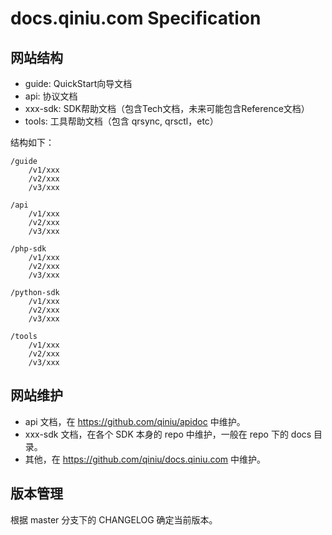 # docs.qiniu.com Specification

## 网站结构

- guide: QuickStart向导文档
- api: 协议文档
- xxx-sdk: SDK帮助文档（包含Tech文档，未来可能包含Reference文档）
- tools: 工具帮助文档（包含 qrsync, qrsctl，etc）

结构如下：

```
/guide
	/v1/xxx
	/v2/xxx
	/v3/xxx

/api
	/v1/xxx
	/v2/xxx
	/v3/xxx

/php-sdk
	/v1/xxx
	/v2/xxx
	/v3/xxx

/python-sdk
	/v1/xxx
	/v2/xxx
	/v3/xxx

/tools
	/v1/xxx
	/v2/xxx
	/v3/xxx
```


## 网站维护

- api 文档，在 https://github.com/qiniu/apidoc 中维护。
- xxx-sdk 文档，在各个 SDK 本身的 repo 中维护，一般在 repo 下的 docs 目录。
- 其他，在 https://github.com/qiniu/docs.qiniu.com 中维护。


## 版本管理

根据 master 分支下的 CHANGELOG 确定当前版本。

